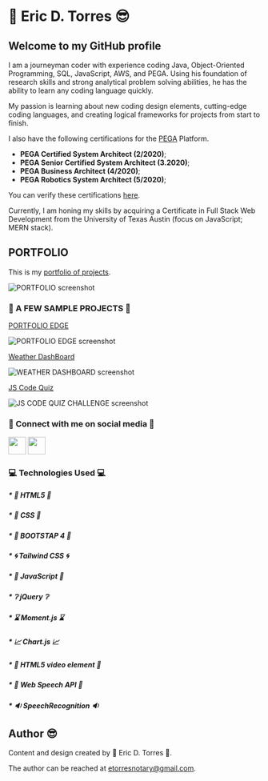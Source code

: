 # :green_heart: **Eric  D. Torres** :sunglasses:

## Welcome to my GitHub profile

I am a journeyman coder with experience coding Java, Object-Oriented Programming, SQL, JavaScript, AWS, and PEGA. Using his foundation of research skills and strong analytical problem solving abilities, he has the ability to learn any coding language quickly.

My passion is learning about new coding design elements, cutting-edge coding languages, and creating logical frameworks for projects from start to finish.  

I also have the following certifications for the [PEGA](https://www.pega.com/?&utm_source=google&utm_medium=cpc&utm_campaign=Global_Brand_Exact&utm_term=pega%20systems&gloc=9025148&utm_content=pcrid%7c385502811043%7cpkw%7ckwd-299862464821%7cpmt%7ce%7cpdv%7cc%7c&gclid=Cj0KCQjwpZT5BRCdARIsAGEX0zlwEUJ1pHSIwyw83GZ1JUE6MsvC_rgS5LZ5nMBXMs6UlznUQ6ERP54aAqQ2EALw_wcB&gclsrc=aw.ds) Platform.

* **PEGA Certified System Architect (2/2020)**;
* **PEGA Senior Certified System Architect (3.2020)**;
* **PEGA Business Architect (4/2020)**;
* **PEGA Robotics System Architect (5/2020)**;

You can verify these certifications [here](https://academy.pega.com/verify-certification?fname=eric&lname=torres).

Currently, I am honing my skills by acquiring a Certificate in Full Stack Web Development from the University of Texas Austin (focus on JavaScript; MERN stack).

## PORTFOLIO

This is my [portfolio of projects](https://etorres-revature.github.io/Responsive_Portfolio/portfolio.html).

![PORTFOLIO screenshot](https://user-images.githubusercontent.com/59744847/92795207-d0525000-f375-11ea-92bb-d56d1f33b2bb.png)

### :rainbow: A FEW SAMPLE PROJECTS :rainbow:

[PORTFOLIO EDGE](https://github.com/etorres-revature/Lucky_Mountaineers)

![PORTFOLIO EDGE screenshot](https://user-images.githubusercontent.com/59744847/92795196-ce888c80-f375-11ea-93a2-2e42f5c98013.png)

[Weather DashBoard](https://github.com/etorres-revature/Weather_Dashboard)

![WEATHER DASHBOARD screenshot](https://user-images.githubusercontent.com/59744847/92795201-cf212300-f375-11ea-9e5e-33754bf26fcb.png)

[JS Code Quiz](https://github.com/etorres-revature/JavaScript_Code_Quiz_Challenge)

![JS CODE QUIZ CHALLENGE screenshot](https://user-images.githubusercontent.com/59744847/92795190-cd575f80-f375-11ea-88b8-fccbfe33e9b8.png)

### :tiger: Connect with me on social media :penguin:

<a href="https://github.com/etorres-revature" alt="Eric D. Torres | GitHub"><img src="https://user-images.githubusercontent.com/59744847/92795129-c29cca80-f375-11ea-9f74-008d87a435f2.png" height="35px" width="35px"/></a> <a href="https://www.linkedin.com/in/ericdtorres/" alt="Eric D. Torres | LinkedIn"><img src="https://user-images.githubusercontent.com/59744847/92795155-c7fa1500-f375-11ea-805c-14f3234feef8.png" height="35px" width="35px"/></a>

### :computer: Technologies Used :computer:

##### * :memo: HTML5 :memo:
##### * :art: CSS :art:
##### * :shoe: BOOTSTAP 4 :shoe:
##### * :cyclone: Tailwind CSS :cyclone:
##### * :sparkler: JavaScript :sparkler:
##### * :grey_question: jQuery :grey_question:
##### * :hourglass: Moment.js :hourglass:
##### * :chart_with_upwards_trend: Chart.js :chart_with_upwards_trend:
##### * :movie_camera: HTML5 video element :movie_camera:
##### * :speech_balloon: Web Speech API :speech_balloon:
##### * :sound: SpeechRecognition :sound:

## Author :sunglasses:

Content and design created by :green_heart: Eric D. Torres :green_heart:.  

The author can be reached at etorresnotary@gmail.com. 

